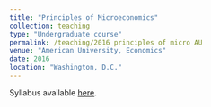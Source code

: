 ```yaml
---
title: "Principles of Microeconomics"
collection: teaching
type: "Undergraduate course"
permalink: /teaching/2016 principles of micro AU
venue: "American University, Economics"
date: 2016
location: "Washington, D.C."
---
```


Syllabus available [here](http://levyjeff.github.io/files/IntroMicroFall2016.pdf).